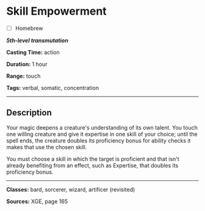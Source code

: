 # Skill Empowerment

- [ ] Homebrew

***5th-level transmutation***

**Casting Time:** action

**Duration:** 1 hour

**Range:** touch

**Tags:** verbal, somatic, concentration

---

## Description
Your magic deepens a creature's understanding of its own talent. You touch one willing creature and give it expertise in one skill of your choice; until the spell ends, the creature doubles its proficiency bonus for ability checks it makes that use the chosen skill.

You must choose a skill in which the target is proficient and that isn't already benefiting from an effect, such as Expertise, that doubles its proficiency bonus.

---

**Classes:** bard, sorcerer, wizard, artificer (revisited)

**Sources:** XGE, page 165
